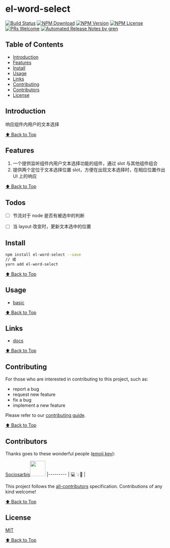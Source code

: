 # el-word-select

[![Build Status](https://badgen.net/travis/sociosarbis/el-word-select/master)](https://travis-ci.com/sociosarbis/el-word-select)
[![NPM Download](https://badgen.net/npm/dm/@sociosarbis/el-word-select)](https://www.npmjs.com/package/@sociosarbis/el-word-select)
[![NPM Version](https://badgen.net/npm/v/@sociosarbis/el-word-select)](https://www.npmjs.com/package/@sociosarbis/el-word-select)
[![NPM License](https://badgen.net/npm/license/@sociosarbis/el-word-select)](https://github.com/sociosarbis/el-word-select/blob/master/LICENSE)
[![PRs Welcome](https://img.shields.io/badge/PRs-welcome-brightgreen.svg)](https://github.com/sociosarbis/el-word-select/pulls)
[![Automated Release Notes by gren](https://img.shields.io/badge/%F0%9F%A4%96-release%20notes-00B2EE.svg)](https://github-tools.github.io/github-release-notes/)

## Table of Contents

- [Introduction](#introduction)
- [Features](#features)
- [Install](#install)
- [Usage](#usage)
- [Links](#links)
- [Contributing](#contributing)
- [Contributors](#contributors)
- [License](#license)

## Introduction

响应组件内用户的文本选择

[⬆ Back to Top](#table-of-contents)

## Features

1. 一个提供监听组件内用户文本选择功能的组件，通过 slot 与其他组件组合
2. 提供两个定位于文本选择位置 slot，方便在出现文本选择时，在相应位置作出 UI 上的响应

[⬆ Back to Top](#table-of-contents)

## Todos

- [ ] 节流对于 node 是否有被选中的判断

- [ ] 当 layout 改变时，更新文本选中的位置

## Install

```bash
npm install el-word-select --save
// 或
yarn add el-word-select
```

[⬆ Back to Top](#table-of-contents)

## Usage

- [basic](https://sociosarbis.github.io/el-word-select/Demo/basic)

[⬆ Back to Top](#table-of-contents)

## Links

- [docs](https://sociosarbis.github.io/el-word-select/)

[⬆ Back to Top](#table-of-contents)

## Contributing

For those who are interested in contributing to this project, such as:

- report a bug
- request new feature
- fix a bug
- implement a new feature

Please refer to our [contributing guide](https://github.com/FEMessage/.github/blob/master/CONTRIBUTING.md).

[⬆ Back to Top](#table-of-contents)

## Contributors

Thanks goes to these wonderful people ([emoji key](https://allcontributors.org/docs/en/emoji-key)):

[Sociosarbis](https://github.com/Sociosarbis)<img width="48" src="https://avatars0.githubusercontent.com/u/25837029?s=460&v=4" />
|--------- |
💻 💡📖 |

<!-- ALL-CONTRIBUTORS-LIST:START - Do not remove or modify this section -->
<!-- prettier-ignore -->
<!-- ALL-CONTRIBUTORS-LIST:END -->

This project follows the [all-contributors](https://github.com/all-contributors/all-contributors) specification. Contributions of any kind welcome!

[⬆ Back to Top](#table-of-contents)

## License

[MIT](./LICENSE)

[⬆ Back to Top](#table-of-contents)
